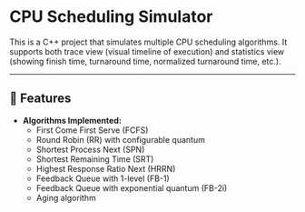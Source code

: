 # CPU Scheduling Simulator

This is a C++ project that simulates multiple CPU scheduling algorithms. It supports both trace view (visual timeline of execution) and statistics view (showing finish time, turnaround time, normalized turnaround time, etc.).

---

## 📌 Features
- **Algorithms Implemented:**
  - First Come First Serve (FCFS)
  - Round Robin (RR) with configurable quantum
  - Shortest Process Next (SPN)
  - Shortest Remaining Time (SRT)
  - Highest Response Ratio Next (HRRN)
  - Feedback Queue with 1-level (FB-1)
  - Feedback Queue with exponential quantum (FB-2i)
  - Aging algorithm
